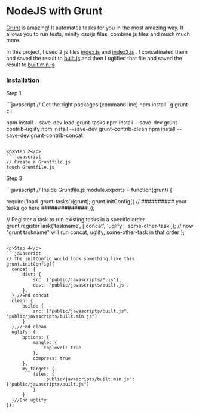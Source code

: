 NodeJS with Grunt
============

<p>
  <a href="http://gruntjs.com/">Grunt</a> is amazing! It automates tasks for you in the most amazing way.
  It allows you to run tests, minify css/js files, combine js files and much much more.
</p>

<p>
  In this project, I used 2 js files <a href="https://github.com/GabrielGhe/NodePractice/blob/master/Server10Grunt/public/javascripts/index.js">index.js</a> and <a href="https://github.com/GabrielGhe/NodePractice/blob/master/Server10Grunt/public/javascripts/index2.js">index2.js</a> . I concatinated them and saved the result to <a href="https://github.com/GabrielGhe/NodePractice/blob/master/Server10Grunt/public/javascripts/built.js">built.js</a> and then I uglified that file and saved the result to <a href="https://github.com/GabrielGhe/NodePractice/blob/master/Server10Grunt/public/javascripts/built.min.js">built.min.js</a>
</p>

<h3>Installation</h3>
<p>Step 1</p>
```javascript
// Get the right packages (command line)
npm install -g grunt-cli

npm install --save-dev load-grunt-tasks
npm install --save-dev grunt-contrib-uglify
npm install --save-dev grunt-contrib-clean
npm install --save-dev grunt-contrib-concat
```

<p>Step 2</p>
```javascript
// Create a Gruntfile.js
touch Gruntfile.js
```

<p>Step 3</p>
```javascript
// Inside Gruntfile.js
module.exports = function(grunt) {

  require('load-grunt-tasks')(grunt);
  grunt.initConfig({
    // ########## your tasks go here ##############
  });
  
  // Register a task to run existing tasks in a specific order
  grunt.registerTask('taskname', ['concat', 'uglify', 'some-other-task']);
  // now "grunt taskname" will run concat, uglify, some-other-task in that order
};
```

<p>Step 4</p>
```javascript
// The initConfig would look something like this
grunt.initConfig({
  concat: {
      dist: {
          src: ['public/javascripts/*.js'],
          dest: 'public/javascripts/built.js',
      },
  },//End concat
  clean: {
      build: {
          src: ["public/javascripts/built.js", "public/javascripts/built.min.js"]
      }
  },//End clean
  uglify: {
      options: {
          mangle: {
              toplevel: true
          },
          compress: true
      },
      my_target: {
          files: {
              'public/javascripts/built.min.js': ["public/javascripts/built.js"]
          }
      }
  }//End uglify
});
```
